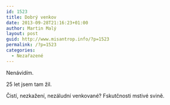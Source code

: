 ```yaml
---
id: 1523
title: Dobrý venkov
date: 2013-09-28T21:16:23+01:00
author: Martin Malý
layout: post
guid: http://www.misantrop.info/?p=1523
permalink: /?p=1523
categories:
  - Nezařazené
---
```

Nenávidím.

25 let jsem tam žil.

Čistí, nezkažení, nezáludní venkované? Fskutčnosti mstivé svině.